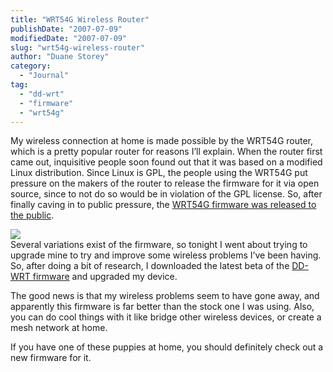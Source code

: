```yaml
---
title: "WRT54G Wireless Router"
publishDate: "2007-07-09"
modifiedDate: "2007-07-09"
slug: "wrt54g-wireless-router"
author: "Duane Storey"
category:
  - "Journal"
tag:
  - "dd-wrt"
  - "firmware"
  - "wrt54g"
---
```


My wireless connection at home is made possible by the WRT54G router, which is a pretty popular router for reasons I’ll explain. When the router first came out, inquisitive people soon found out that it was based on a modified Linux distribution. Since Linux is GPL, the people using the WRT54G put pressure on the makers of the router to release the firmware for it via open source, since to not do so would be in violation of the GPL license. So, after finally caving in to public pressure, the [WRT54G firmware was released to the public](http://en.wikipedia.org/wiki/WRT54G).

  
![](http://upload.wikimedia.org/wikipedia/en/e/ee/Linksys_WRT54G_V1.jpg)  
Several variations exist of the firmware, so tonight I went about trying to upgrade mine to try and improve some wireless problems I’ve been having. So, after doing a bit of research, I downloaded the latest beta of the [DD-WRT firmware](http://www.dd-wrt.com/dd-wrtv2/index.php) and upgraded my device.

The good news is that my wireless problems seem to have gone away, and apparently this firmware is far better than the stock one I was using. Also, you can do cool things with it like bridge other wireless devices, or create a mesh network at home.

If you have one of these puppies at home, you should definitely check out a new firmware for it.